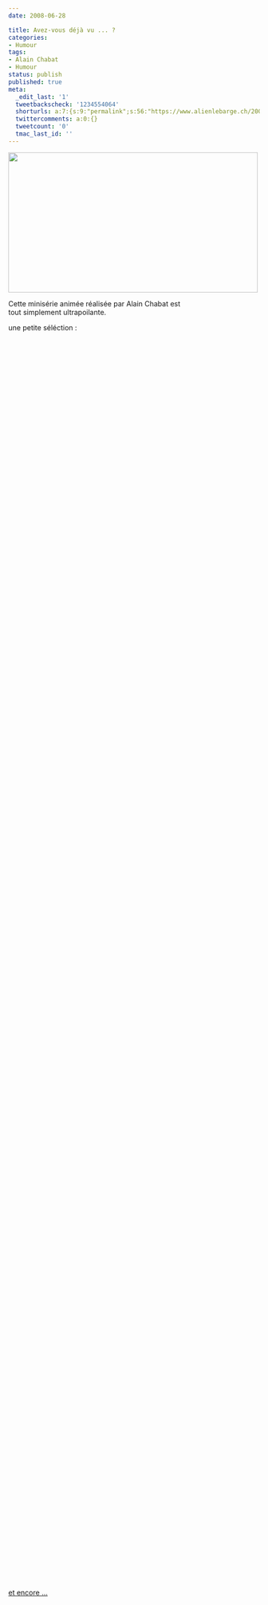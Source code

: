 ```yaml
---
date: 2008-06-28

title: Avez-vous déjà vu ... ?
categories:
- Humour
tags:
- Alain Chabat
- Humour
status: publish
published: true
meta:
  _edit_last: '1'
  tweetbackscheck: '1234554064'
  shorturls: a:7:{s:9:"permalink";s:56:"https://www.alienlebarge.ch/2008/06/28/avez-vous-deja-vu/";s:7:"tinyurl";s:25:"https://tinyurl.com/d9pcgp";s:4:"isgd";s:17:"https://is.gd/ikdU";s:5:"bitly";s:19:"https://bit.ly/12JyM";s:5:"snipr";s:22:"https://snipr.com/b9x9f";s:5:"snurl";s:22:"https://snurl.com/b9x9f";s:7:"snipurl";s:24:"https://snipurl.com/b9x9f";}
  twittercomments: a:0:{}
  tweetcount: '0'
  tmac_last_id: ''
---
```

<img class="alignnone size-medium wp-image-547" title="avez-vous déjà vu ... ?" src="https://dlgjp9x71cipk.cloudfront.net/2008/06/avez-vous.png" alt="" width="500" height="281" />

Cette minisérie animée réalisée par Alain Chabat est tout simplement ultrapoilante.

une petite séléction :
<!--more-->

<object classid="clsid:d27cdb6e-ae6d-11cf-96b8-444553540000" width="425" height="344" codebase="https://download.macromedia.com/pub/shockwave/cabs/flash/swflash.cab#version=6,0,40,0"><param name="src" value="https://www.youtube.com/v/bTbG8zSBoso&amp;hl=en" /><embed type="application/x-shockwave-flash" width="425" height="344" src="https://www.youtube.com/v/bTbG8zSBoso&amp;hl=en"></embed></object>

<object classid="clsid:d27cdb6e-ae6d-11cf-96b8-444553540000" width="425" height="344" codebase="https://download.macromedia.com/pub/shockwave/cabs/flash/swflash.cab#version=6,0,40,0"><param name="src" value="https://www.youtube.com/v/PhvHhDbvCSw&amp;hl=en" /><embed type="application/x-shockwave-flash" width="425" height="344" src="https://www.youtube.com/v/PhvHhDbvCSw&amp;hl=en"></embed></object>

<object classid="clsid:d27cdb6e-ae6d-11cf-96b8-444553540000" width="425" height="344" codebase="https://download.macromedia.com/pub/shockwave/cabs/flash/swflash.cab#version=6,0,40,0"><param name="src" value="https://www.youtube.com/v/rQ7AZ-PcsZQ&amp;hl=en" /><embed type="application/x-shockwave-flash" width="425" height="344" src="https://www.youtube.com/v/rQ7AZ-PcsZQ&amp;hl=en"></embed></object>

<object classid="clsid:d27cdb6e-ae6d-11cf-96b8-444553540000" width="425" height="344" codebase="https://download.macromedia.com/pub/shockwave/cabs/flash/swflash.cab#version=6,0,40,0"><param name="src" value="https://www.youtube.com/v/W-93OXSJjdc&amp;hl=en" /><embed type="application/x-shockwave-flash" width="425" height="344" src="https://www.youtube.com/v/W-93OXSJjdc&amp;hl=en"></embed></object>

<object classid="clsid:d27cdb6e-ae6d-11cf-96b8-444553540000" width="425" height="344" codebase="https://download.macromedia.com/pub/shockwave/cabs/flash/swflash.cab#version=6,0,40,0"><param name="src" value="https://www.youtube.com/v/yqtw53OMMYA&amp;hl=en" /><embed type="application/x-shockwave-flash" width="425" height="344" src="https://www.youtube.com/v/yqtw53OMMYA&amp;hl=en"></embed></object>

<object classid="clsid:d27cdb6e-ae6d-11cf-96b8-444553540000" width="425" height="344" codebase="https://download.macromedia.com/pub/shockwave/cabs/flash/swflash.cab#version=6,0,40,0"><param name="src" value="https://www.youtube.com/v/RUt3_WInR6s&amp;hl=en" /><embed type="application/x-shockwave-flash" width="425" height="344" src="https://www.youtube.com/v/RUt3_WInR6s&amp;hl=en"></embed></object>

<object classid="clsid:d27cdb6e-ae6d-11cf-96b8-444553540000" width="425" height="344" codebase="https://download.macromedia.com/pub/shockwave/cabs/flash/swflash.cab#version=6,0,40,0"><param name="src" value="https://www.youtube.com/v/1Fsxy2CAyu4&amp;hl=en" /><embed type="application/x-shockwave-flash" width="425" height="344" src="https://www.youtube.com/v/1Fsxy2CAyu4&amp;hl=en"></embed></object>

<a title="Youtube" href="https://youtube.com/results?search_query=avez-vous+déjà+vu&amp;search_type=&amp;aq=1&amp;oq=avez">et encore ...</a>
